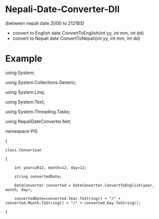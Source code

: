 # Nepali-Date-Converter-Dll

(between nepali date 2000 to 2121BS)
- convert to English date
  ConvertToEnglish(int yy, int mm, int dd)
- convert to Nepali date
  ConvertToNepali(int yy, int mm, int dd)
  
  
 # Example
 
using System;

using System.Collections.Generic;

using System.Linq;

using System.Text;

using System.Threading.Tasks;

using NepaliDateConverter.Net;

namespace PIS

{

    class Conversion
    
    {
    
        int year=2012, month=12, day=12;
        
        string convertedDate;
        
        DateConverter converted = DateConverter.ConvertToEnglish(year, month, day);
        
        convertedDate=converted.Year.ToString() + "/" + converted.Month.ToString() + "/" + converted.Day.ToString();
        
    }
